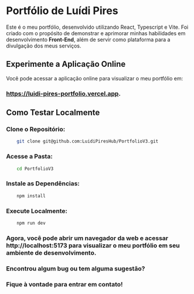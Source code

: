 
# Portfólio de Luídi Pires

Este é o meu portfólio, desenvolvido utilizando React, Typescript e Vite. Foi criado com o propósito de demonstrar e aprimorar minhas habilidades em desenvolvimento **Front-End**, além de servir como plataforma para a divulgação dos meus serviços.

## Experimente a Aplicação Online

Você pode acessar a aplicação online para visualizar o meu portfólio em:

### https://luidi-pires-portfolio.vercel.app.

## Como Testar Localmente

### Clone o Repositório:
```bash
    git clone git@github.com:LuidiPiresHub/PortfolioV3.git
```

### Acesse a Pasta:
```bash
    cd PortfolioV3
```

### Instale as Dependências:
```bash
    npm install
```

### Execute Localmente:
```bash
    npm run dev
```

### Agora, você pode abrir um navegador da web e acessar http://localhost:5173 para visualizar o meu portfólio em seu ambiente de desenvolvimento.

### Encontrou algum bug ou tem alguma sugestão?

### Fique à vontade para entrar em contato!
